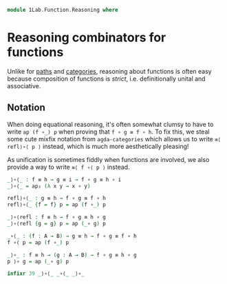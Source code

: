 <!--
```agda
open import 1Lab.Path
open import 1Lab.Type
```
-->

```agda
module 1Lab.Function.Reasoning where
```

# Reasoning combinators for functions

Unlike for [paths] and [categories], reasoning about functions is often easy
because composition of functions is *strict*, i.e. definitionally unital
and associative.

[paths]: 1Lab.Path.Reasoning.html
[categories]: Cat.Reasoning.html

<!--
```agda
private variable
  ℓ : Level
  A B : Type ℓ
  f g h i : A → B
```
-->

## Notation

When doing equational reasoning, it's often somewhat clumsy to have to write
`ap (f ∘_) p` when proving that `f ∘ g ≡ f ∘ h`. To fix this, we steal
some cute mixfix notation from `agda-categories` which allows us to write
`≡⟨ refl⟩∘⟨ p ⟩` instead, which is much more aesthetically pleasing!

As unification is sometimes fiddly when functions are involved, we also
provide a way to write `≡⟨ f ∘⟨ p ⟩` instead.

```agda
_⟩∘⟨_ : f ≡ h → g ≡ i → f ∘ g ≡ h ∘ i
_⟩∘⟨_ = ap₂ (λ x y → x ∘ y)

refl⟩∘⟨_ : g ≡ h → f ∘ g ≡ f ∘ h
refl⟩∘⟨_ {f = f} p = ap (f ∘_) p

_⟩∘⟨refl : f ≡ h → f ∘ g ≡ h ∘ g
_⟩∘⟨refl {g = g} p = ap (_∘ g) p

_∘⟨_ : (f : A → B) → g ≡ h → f ∘ g ≡ f ∘ h
f ∘⟨ p = ap (f ∘_) p

_⟩∘_ : f ≡ h → (g : A → B) → f ∘ g ≡ h ∘ g
p ⟩∘ g = ap (_∘ g) p

infixr 39 _⟩∘⟨_ _∘⟨_ _⟩∘_
```
